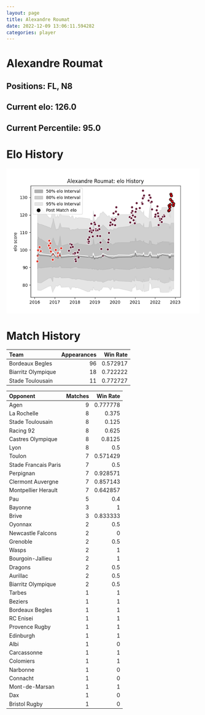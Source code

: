 ```yaml
---  
layout: page  
title: Alexandre Roumat  
date: 2022-12-09 13:06:11.594282  
categories: player  
---
```

# Alexandre Roumat

## Positions: FL, N8

## Current elo: 126.0

## Current Percentile: 95.0

# Elo History


![elo history](history_AlexandreRoumat.png)
# Match History


| Team               |   Appearances |   Win Rate |
|:-------------------|--------------:|-----------:|
| Bordeaux Begles    |            96 |   0.572917 |
| Biarritz Olympique |            18 |   0.722222 |
| Stade Toulousain   |            11 |   0.772727 |

| Opponent             |   Matches |   Win Rate |
|:---------------------|----------:|-----------:|
| Agen                 |         9 |   0.777778 |
| La Rochelle          |         8 |   0.375    |
| Stade Toulousain     |         8 |   0.125    |
| Racing 92            |         8 |   0.625    |
| Castres Olympique    |         8 |   0.8125   |
| Lyon                 |         8 |   0.5      |
| Toulon               |         7 |   0.571429 |
| Stade Francais Paris |         7 |   0.5      |
| Perpignan            |         7 |   0.928571 |
| Clermont Auvergne    |         7 |   0.857143 |
| Montpellier Herault  |         7 |   0.642857 |
| Pau                  |         5 |   0.4      |
| Bayonne              |         3 |   1        |
| Brive                |         3 |   0.833333 |
| Oyonnax              |         2 |   0.5      |
| Newcastle Falcons    |         2 |   0        |
| Grenoble             |         2 |   0.5      |
| Wasps                |         2 |   1        |
| Bourgoin-Jallieu     |         2 |   1        |
| Dragons              |         2 |   0.5      |
| Aurillac             |         2 |   0.5      |
| Biarritz Olympique   |         2 |   0.5      |
| Tarbes               |         1 |   1        |
| Beziers              |         1 |   1        |
| Bordeaux Begles      |         1 |   1        |
| RC Enisei            |         1 |   1        |
| Provence Rugby       |         1 |   1        |
| Edinburgh            |         1 |   1        |
| Albi                 |         1 |   0        |
| Carcassonne          |         1 |   1        |
| Colomiers            |         1 |   1        |
| Narbonne             |         1 |   0        |
| Connacht             |         1 |   0        |
| Mont-de-Marsan       |         1 |   1        |
| Dax                  |         1 |   0        |
| Bristol Rugby        |         1 |   0        |